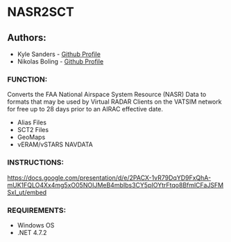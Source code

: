 # NASR2SCT

## Authors: 
- Kyle Sanders - [Github Profile](https://github.com/KSanders7070)
- Nikolas Boling - [Github Profile](https://github.com/Nikolai558)

### FUNCTION:
Converts the FAA National Airspace System Resource (NASR) Data to formats that may be used by Virtual RADAR Clients on the VATSIM network for free up to 28 days prior to an AIRAC effective date.
- Alias Files
- SCT2 Files
- GeoMaps
- vERAM/vSTARS NAVDATA

### INSTRUCTIONS:
https://docs.google.com/presentation/d/e/2PACX-1vR79DqYD9FxQhA-mUK1FQLO4Xx4mg5xO05NOIJMeB4mbIbs3CY5pIOYtrFtqo8BfmlCFaJSFMSxI_ut/embed

### REQUIREMENTS:
- Windows OS
- .NET 4.7.2

